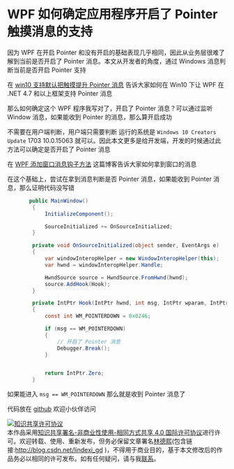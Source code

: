 # WPF 如何确定应用程序开启了 Pointer 触摸消息的支持

因为 WPF 在开启 Pointer 和没有开启的基础表现几乎相同，因此从业务层很难了解到当前是否开启了 Pointer 消息。本文从开发者的角度，通过 Windows 消息判断当前是否开启 Pointer 支持

<!--more-->
<!-- CreateTime:2020/8/21 8:43:29 -->



在 [win10 支持默认把触摸提升 Pointer 消息](https://blog.lindexi.com/post/win10-%E6%94%AF%E6%8C%81%E9%BB%98%E8%AE%A4%E6%8A%8A%E8%A7%A6%E6%91%B8%E6%8F%90%E5%8D%87-Pointer-%E6%B6%88%E6%81%AF.html) 告诉大家如何在 Win10 下让 WPF 在 .NET 4.7 和以上框架支持 Pointer 消息

那么如何确定这个 WPF 程序我写对了，开启了 Pointer 消息？可以通过监听 Window 消息，如果能收到 Pointer 的消息，那么算开启成功

不需要在用户端判断，用户端只需要判断 运行的系统是 `Windows 10 Creators Update` 1703 10.0.15063 就可以。因此本文更多是给开发端，开发的时候通过此方法可以确定是否开启了 Pointer 消息

在 [WPF 添加窗口消息钩子方法](https://blog.lindexi.com/post/WPF-%E6%B7%BB%E5%8A%A0%E7%AA%97%E5%8F%A3%E6%B6%88%E6%81%AF%E9%92%A9%E5%AD%90%E6%96%B9%E6%B3%95.html) 这篇博客告诉大家如何拿到窗口的消息

在这个基础上，尝试在拿到消息判断是否 Pointer 消息，如果能收到 Pointer 消息，那么证明代码没写错

```csharp
       public MainWindow()
        {
            InitializeComponent();

            SourceInitialized += OnSourceInitialized;
        }

        private void OnSourceInitialized(object sender, EventArgs e)
        {
            var windowInteropHelper = new WindowInteropHelper(this);
            var hwnd = windowInteropHelper.Handle;

            HwndSource source = HwndSource.FromHwnd(hwnd);
            source.AddHook(Hook);
        }

        private IntPtr Hook(IntPtr hwnd, int msg, IntPtr wparam, IntPtr lparam, ref bool handled)
        {
            const int WM_POINTERDOWN = 0x0246;

            if (msg == WM_POINTERDOWN)
            {
                // 开启了 Pointer 消息
                Debugger.Break();
            }


            return IntPtr.Zero;
        }
```

如果能进入 `msg == WM_POINTERDOWN` 那么就是收到 Pointer 消息了

代码放在 [github](https://github.com/lindexi/lindexi_gd/tree/a91924abc9c0254edfb8bb567a66c6e796d3a7dd/KemjawyecawDurbahelal) 欢迎小伙伴访问

<a rel="license" href="http://creativecommons.org/licenses/by-nc-sa/4.0/"><img alt="知识共享许可协议" style="border-width:0" src="https://licensebuttons.net/l/by-nc-sa/4.0/88x31.png" /></a><br />本作品采用<a rel="license" href="http://creativecommons.org/licenses/by-nc-sa/4.0/">知识共享署名-非商业性使用-相同方式共享 4.0 国际许可协议</a>进行许可。欢迎转载、使用、重新发布，但务必保留文章署名[林德熙](http://blog.csdn.net/lindexi_gd)(包含链接:http://blog.csdn.net/lindexi_gd )，不得用于商业目的，基于本文修改后的作品务必以相同的许可发布。如有任何疑问，请与我[联系](mailto:lindexi_gd@163.com)。  

